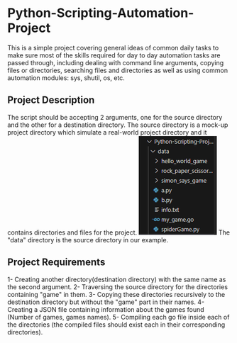 # Python-Scripting-Automation-Project

This is a simple project covering general ideas of common daily tasks to make sure most of the skills required for day to day automation tasks are passed through, including dealing with command line arguments, copying files or directories, searching files and directories as well as using common automation modules: sys, shutil, os, etc.

## Project Description
The script should be accepting 2 arguments, one for the source directory and the other for a destination directory.
The source directory is a mock-up project directory which simulate a real-world project directory and it contains directories and files for the project. 
<img src=https://github.com/TasneemAdelkh/Python-Scripting-Automation-Project/blob/main/Capture.PNG></img>
The "data" directory is the source directory in our example.

## Project Requirements
1- Creating another directory(destination directory) with the same name as the second argument.
2- Traversing the source directory for the directories containing "game" in them.
3- Copying these directories recursively to the destination directory but without the "game" part in their names.
4- Creating a JSON file containing information about the games found (Number of games, games names).
5- Compiling each go file inside each of the directories (the compiled files should exist each in their corresponding directories). 
